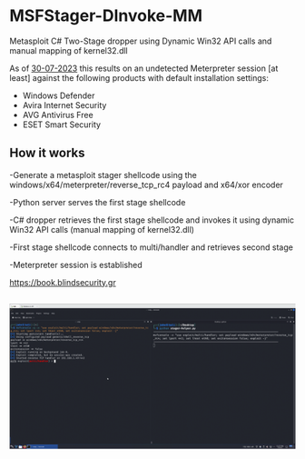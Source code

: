 # MSFStager-DInvoke-MM
Metasploit C# Two-Stage dropper using Dynamic Win32 API calls and manual mapping of kernel32.dll

As of <u>30-07-2023</u> this results on an undetected Meterpreter session \[at least\] against the following products with default installation settings:
- Windows Defender
- Avira Internet Security
- AVG Antivirus Free
- ESET Smart Security

## How it works

-Generate a metasploit stager shellcode using the windows/x64/meterpreter/reverse_tcp_rc4 payload and x64/xor encoder

-Python server serves the first stage shellcode

-C# dropper retrieves the first stage shellcode and invokes it using dynamic Win32 API calls (manual mapping of kernel32.dll)

-First stage shellcode connects to multi/handler and retrieves second stage

-Meterpreter session is established


https://book.blindsecurity.gr

## 
![alt text](https://github.com/k4z01/MSFStager-DInvoke/blob/main/test.gif?raw=true)
